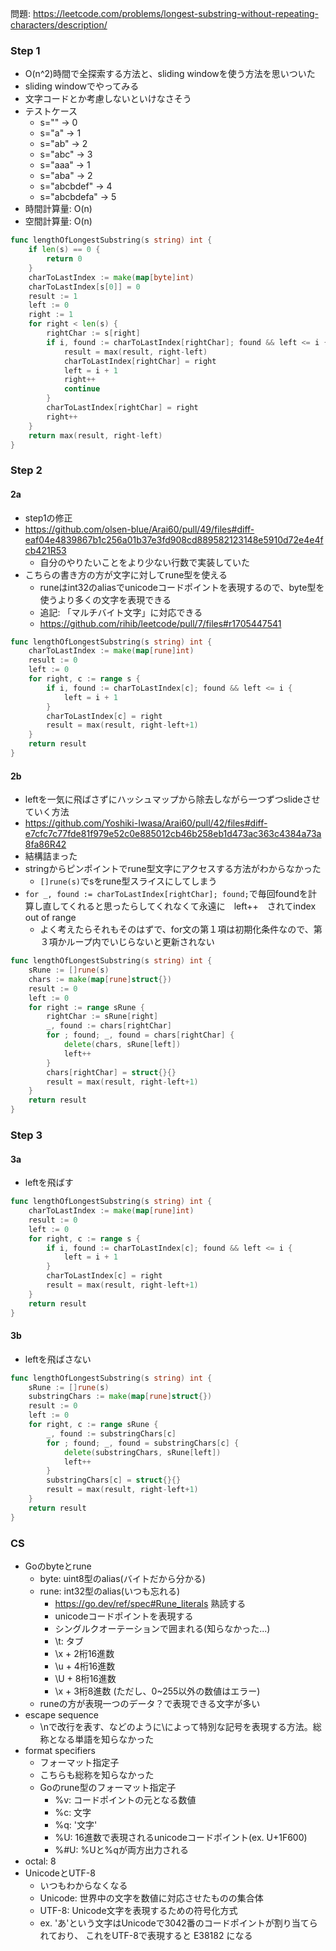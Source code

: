 問題: https://leetcode.com/problems/longest-substring-without-repeating-characters/description/

### Step 1
- O(n^2)時間で全探索する方法と、sliding windowを使う方法を思いついた
- sliding windowでやってみる
- 文字コードとか考慮しないといけなさそう
- テストケース
    - s="" -> 0
    - s="a" -> 1
    - s="ab" -> 2
    - s="abc" -> 3
    - s="aaa" -> 1
    - s="aba" -> 2
    - s="abcbdef" -> 4
    - s="abcbdefa" -> 5
- 時間計算量: O(n)
- 空間計算量: O(n)

```Go
func lengthOfLongestSubstring(s string) int {
	if len(s) == 0 {
		return 0
	}
	charToLastIndex := make(map[byte]int)
	charToLastIndex[s[0]] = 0
	result := 1
	left := 0
	right := 1
	for right < len(s) {
		rightChar := s[right]
		if i, found := charToLastIndex[rightChar]; found && left <= i {
			result = max(result, right-left)
			charToLastIndex[rightChar] = right
			left = i + 1
			right++
			continue
		}
		charToLastIndex[rightChar] = right
		right++
	}
	return max(result, right-left)
}
```

### Step 2
#### 2a
- step1の修正
- https://github.com/olsen-blue/Arai60/pull/49/files#diff-eaf04e4839867b1c256a01b37e3fd908cd889582123148e5910d72e4e4fcb421R53
    - 自分のやりたいことをより少ない行数で実装していた
- こちらの書き方の方が文字に対してrune型を使える
    - runeはint32のaliasでunicodeコードポイントを表現するので、byte型を使うより多くの文字を表現できる
    - 追記: 「マルチバイト文字」に対応できる
    - https://github.com/rihib/leetcode/pull/7/files#r1705447541

```Go
func lengthOfLongestSubstring(s string) int {
	charToLastIndex := make(map[rune]int)
	result := 0
	left := 0
	for right, c := range s {
		if i, found := charToLastIndex[c]; found && left <= i {
			left = i + 1
		}
		charToLastIndex[c] = right
		result = max(result, right-left+1)
	}
	return result
}
```

#### 2b
- leftを一気に飛ばさずにハッシュマップから除去しながら一つずつslideさせていく方法
- https://github.com/Yoshiki-Iwasa/Arai60/pull/42/files#diff-e7cfc7c77fde81f979e52c0e885012cb46b258eb1d473ac363c4384a73a8fa86R42
- 結構詰まった
- stringからピンポイントでrune型文字にアクセスする方法がわからなかった
    - `[]rune(s)`でsをrune型スライスにしてしまう
- `for _, found := charToLastIndex[rightChar]; found;`で毎回foundを計算し直してくれると思ったらしてくれなくて永遠に　left++　されてindex out of range
    - よく考えたらそれもそのはずで、for文の第１項は初期化条件なので、第３項かループ内でいじらないと更新されない

```Go
func lengthOfLongestSubstring(s string) int {
	sRune := []rune(s)
	chars := make(map[rune]struct{})
	result := 0
	left := 0
	for right := range sRune {
		rightChar := sRune[right]
		_, found := chars[rightChar]
		for ; found; _, found = chars[rightChar] {
			delete(chars, sRune[left])
			left++
		}
		chars[rightChar] = struct{}{}
		result = max(result, right-left+1)
	}
	return result
}
```

### Step 3
#### 3a
- leftを飛ばす

```Go
func lengthOfLongestSubstring(s string) int {
	charToLastIndex := make(map[rune]int)
	result := 0
	left := 0
	for right, c := range s {
		if i, found := charToLastIndex[c]; found && left <= i {
			left = i + 1
		}
		charToLastIndex[c] = right
		result = max(result, right-left+1)
	}
	return result
}
```

#### 3b
- leftを飛ばさない

```Go
func lengthOfLongestSubstring(s string) int {
	sRune := []rune(s)
	substringChars := make(map[rune]struct{})
	result := 0
	left := 0
	for right, c := range sRune {
		_, found := substringChars[c]
		for ; found; _, found = substringChars[c] {
			delete(substringChars, sRune[left])
			left++
		}
		substringChars[c] = struct{}{}
		result = max(result, right-left+1)
	}
	return result
}
```

### CS
- Goのbyteとrune
    - byte: uint8型のalias(バイトだから分かる)
    - rune: int32型のalias(いつも忘れる)
        - https://go.dev/ref/spec#Rune_literals 熟読する
        - unicodeコードポイントを表現する
        - シングルクオーテーションで囲まれる(知らなかった...)
        - \t: タブ
        - \x + 2桁16進数
        - \u + 4桁16進数
        - \U + 8桁16進数
        - \x + 3桁8進数 (ただし、0~255以外の数値はエラー)
    - runeの方が表現一つのデータ？で表現できる文字が多い
- escape sequence
    - \nで改行を表す、などのように\によって特別な記号を表現する方法。総称となる単語を知らなかった
- format specifiers
    - フォーマット指定子
    - こちらも総称を知らなかった
    - Goのrune型のフォーマット指定子
        - %v: コードポイントの元となる数値
        - %c: 文字
        - %q: '文字'
        - %U: 16進数で表現されるunicodeコードポイント(ex. U+1F600)
        - %#U: %Uと%qが両方出力される
- octal: 8
- UnicodeとUTF-8
    - いつもわからなくなる
    - Unicode: 世界中の文字を数値に対応させたものの集合体
    - UTF-8: Unicode文字を表現するための符号化方式
    - ex. 'あ'という文字はUnicodeで3042番のコードポイントが割り当てられており、
    これをUTF-8で表現すると E38182 になる